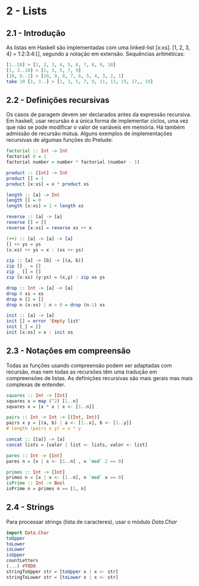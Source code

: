 # 2  - Lists

## 2.1 - Introdução

As listas em Haskell são implementadas com uma linked-list [x:xs]. [1, 2, 3, 4] = 1:2:3:4:[], segundo a notação em extensão. Sequências aritméticas:

```Haskell
[1..10] > [1, 2, 3, 4, 5, 6, 7, 8, 9, 10]
[1, 3..10] > [1, 3, 5, 7, 9]
[10, 9..1] > [10, 9, 8, 7, 6, 5, 4, 3, 2, 1]
take 10 [1, 3..] > [1, 3, 5, 7, 9, 11, 13, 15, 17,, 19]
```

## 2.2 - Definições recursivas

Os casos de paragem devem ser declarados antes da expressão recursiva. Em haskell, usar recursão é a única forma de implementar ciclos, uma vez que não se pode modificar o valor de variáveis em memória. Há também admissão de recursão mútua. Alguns exemplos de implementações recursivas de algumas funções do Prelude:

```Haskell
factorial :: Int -> Int
factorial 0 = 1
factorial number = number * factorial (number - 1)

product :: [Int] -> Int
product [] = 1
product [x:xs] = x * product xs

length :: [a] -> Int
length [] = 0
length [x:xs] = 1 + length xs

reverse :: [a] -> [a]
reverse [] = []
reverse [x:xs] = reverse xs ++ x

(++) :: [a] -> [a] -> [a]
[] ++ ys = ys
(x:xs) ++ ys = x : (xs ++ ys)

zip :: [a] -> [b] -> [(a, b)]
zip [] _ = []
zip _ [] = []
zip (x:xs) (y:ys) = (x,y) : zip xs ys

drop :: Int -> [a] -> [a]
drop 0 xs = xs
drop n [] = []
drop n (x:xs) | n > 0 = drop (n-1) xs

init :: [a] -> [a]
init [] = error 'Empty list'
init [_] = []
init [x:xs] = x : init xs
```

## 2.3 - Notações em compreensão

Todas as funções usando compreensão podem ser adaptadas com recursão, mas nem todas as recursões têm uma tradução em compreensões de listas. As definições recursivas são mais gerais mas mais complexas de entender.

```Haskell
squares :: Int -> [Int]
squares x = map (^2) [1..n]
squares x = [x * x | x <- [1..n]]

pairs :: Int -> Int -> [(Int, Int)]
pairs x y = [(a, b) | a <- [1..x], b <- [1..y]]
# length (pairs x y) = x * y

concat :: [[a]] -> [a]
concat lists = [valor | list <- lists, valor <- list]

pares :: Int -> [Int]
pares n = [x | x <- [1..n] , x `mod` 2 == 0]

primes :: Int -> [Int]
primes n = [x | x <- [1..n], n `mod` x == 0]
isPrime :: Int -> Bool
isPrime n = primes n == [1, n]
```

## 2.4 - Strings

Para processar strings (lista de caracteres), usar o módulo *Data.Char*

```Haskell
import Data.Char
toUpper
toLower
isLower
isUpper
countLetters
(...) #TODO
stringToUpper str = [toUpper x | x <- str]
stringToLower str = [toLower x | x <- str]
```
